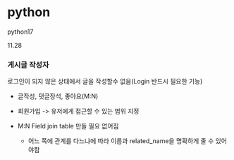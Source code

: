 # python
python17

11.28

### 게시글 작성자
로그인이 되지 않은 상태에서 글을 작성할수 없음(Login 반드시 필요한 기능)
* 글작성, 댓글장석, 좋아요(M:N)


* 회원가입 
  -> 유저에게 접근할 수 있는 범위 지정

* M:N Field
  join table 만들 필요 없어짐
  * 어느 쪽에 관계를 다느냐에 따라 이름과 related_name을 명확하게 줄 수 있어야함

